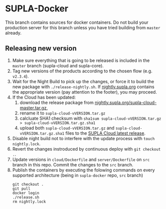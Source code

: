 # SUPLA-Docker

This branch contains sources for docker containers. Do not build your production
server for this branch unless you have tried building from `master` already.

## Releasing new version

1. Make sure everything that is going to be released is included in the `master` branch
   (supla-cloud and supla-core).
1. Tag new versions of the products according to the chosen flow (e.g. `v2.3.4`).
1. Wait for the Night Build to pick up the changes, or force it to build the new package with
   `./release-nightly.sh`. If [nightly.supla.org](https://nightly.supla.org) contains the
   appropriate version (pay attention to the footer), you may proceed.
1. If the Cloud has been updated:
    1. download the release package from [nightly.supla.org/supla-cloud-master.tar.gz](https://nightly.supla.org/supla-cloud-master.tar.gz),
    1. rename it to `supla-cloud-vVERSION.tar.gz`
    1. calcluate SHA1 checksum with `sha1sum supla-cloud-vVERSION.tar.gz > supla-cloud-vVERSION.tar.gz.sha1` 
    1. upload both `supla-cloud-vVERSION.tar.gz` and `supla-cloud-vVERSION.tar.gz.sha1` files to the
   [SUPLA Cloud latest release](https://github.com/SUPLA/supla-cloud/releases/latest).
1. Disable night build not to interfere with the update process with `touch nightly.lock`.
1. Revert the changes instroduced by continuous deploy with `git checkout .`.
1. Update versions in `cloud/Dockerfile` and `server/Dockerfile` on `src` branch in this repo. Commit the changes to the `src` branch.
1. Publish the containers by executing the folowing commands on every supported architecture
   (being in `supla-docker` repo, `src` branch)
   ```
   git checkout .
   git pull
   docker login
   ./release.sh
   rm nightly.lock
   ```
